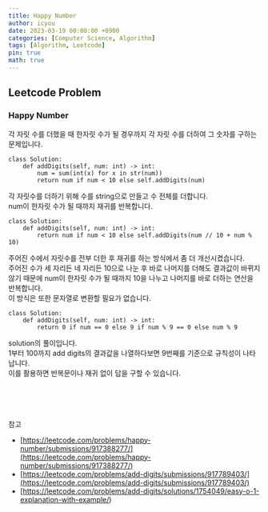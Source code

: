 ```yaml
---
title: Happy Number
author: icyou
date: 2023-03-19 00:00:00 +0900
categories: [Computer Science, Algorithm]
tags: [Algorithm, Leetcode]
pin: true
math: true
---
```


## Leetcode Problem

### Happy Number
각 자릿 수를 더했을 때 한자릿 수가 될 경우까지 각 자릿 수를 더하여 그 숫자를 구하는 문제입니다.

```
class Solution:
    def addDigits(self, num: int) -> int:
        num = sum(int(x) for x in str(num))
        return num if num < 10 else self.addDigits(num)
```
각 자릿수를 더하기 위해 수를 string으로 만들고 수 전체를 더합니다.  
num이 한자릿 수가 될 때까지 재귀를 반복합니다.  

```
class Solution:
    def addDigits(self, num: int) -> int:
        return num if num < 10 else self.addDigits(num // 10 + num % 10)
```
주어진 수에서 자릿수를 전부 더한 후 재귀를 하는 방식에서 좀 더 개선시켰습니다.  
주어진 수가 세 자리든 네 자리든 10으로 나눈 후 바로 나머지를 더해도 결과값이 바뀌지 않기 때문에 num이 한자릿 수가 될 때까지 10을 나누고 나머지를 바로 더하는 연산을 반복합니다.  
이 방식은 또한 문자열로 변환할 필요가 없습니다.  

```
class Solution:
    def addDigits(self, num: int) -> int:
	    return 0 if num == 0 else 9 if num % 9 == 0 else num % 9
```
solution의 풀이입니다.  
1부터 100까지 add digits의 결과값을 나열하다보면 9번째를 기준으로 규칙성이 나타납니다.  
이를 활용하면 반복문이나 재귀 없이 답을 구할 수 있습니다.  


<br/><br/><br/><br/>
참고 
- [https://leetcode.com/problems/happy-number/submissions/917388277/](https://leetcode.com/problems/happy-number/submissions/917388277/)
- [https://leetcode.com/problems/add-digits/submissions/917789403/](https://leetcode.com/problems/add-digits/submissions/917789403/)
- [https://leetcode.com/problems/add-digits/solutions/1754049/easy-o-1-explanation-with-example/)